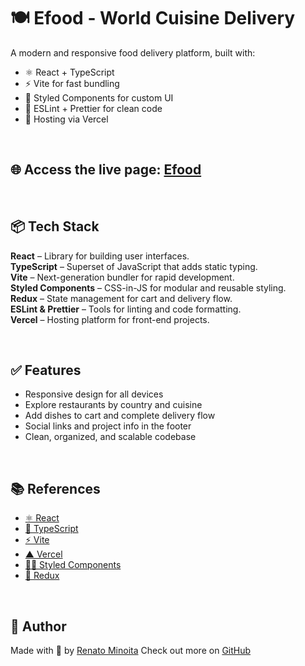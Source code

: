 # 🍽️ Efood - World Cuisine Delivery

A modern and responsive food delivery platform, built with:

- ⚛️ React + TypeScript
- ⚡ Vite for fast bundling
- 🎨 Styled Components for custom UI
- 🧹 ESLint + Prettier for clean code
- 🚀 Hosting via Vercel

<br>

## 🌐 Access the live page: [Efood](https://rnt-efood.vercel.app/)

<br>

## 📦 Tech Stack

**React** – Library for building user interfaces.<br>
**TypeScript** – Superset of JavaScript that adds static typing.<br>
**Vite** – Next-generation bundler for rapid development.<br>
**Styled Components** – CSS-in-JS for modular and reusable styling.<br>
**Redux** – State management for cart and delivery flow.<br>
**ESLint & Prettier** – Tools for linting and code formatting.<br>
**Vercel** – Hosting platform for front-end projects.<br>

<br>

## ✅ Features

- Responsive design for all devices
- Explore restaurants by country and cuisine
- Add dishes to cart and complete delivery flow
- Social links and project info in the footer
- Clean, organized, and scalable codebase

<br>

## 📚 References

- [⚛️ React](https://react.dev/)
- [📘 TypeScript](https://www.typescriptlang.org/)
- [⚡ Vite](https://vitejs.dev/)
- [▲ Vercel](https://vercel.com/)
- [🧑‍🍳 Styled Components](https://styled-components.com/)
- [🛒 Redux](https://redux.js.org/)

<br>

## 👤 Author

Made with 💙 by [Renato Minoita](https://www.linkedin.com/in/renato-luiz-0b072b247/)
Check out more on [GitHub](https://github.com/RNT13)

<br>
